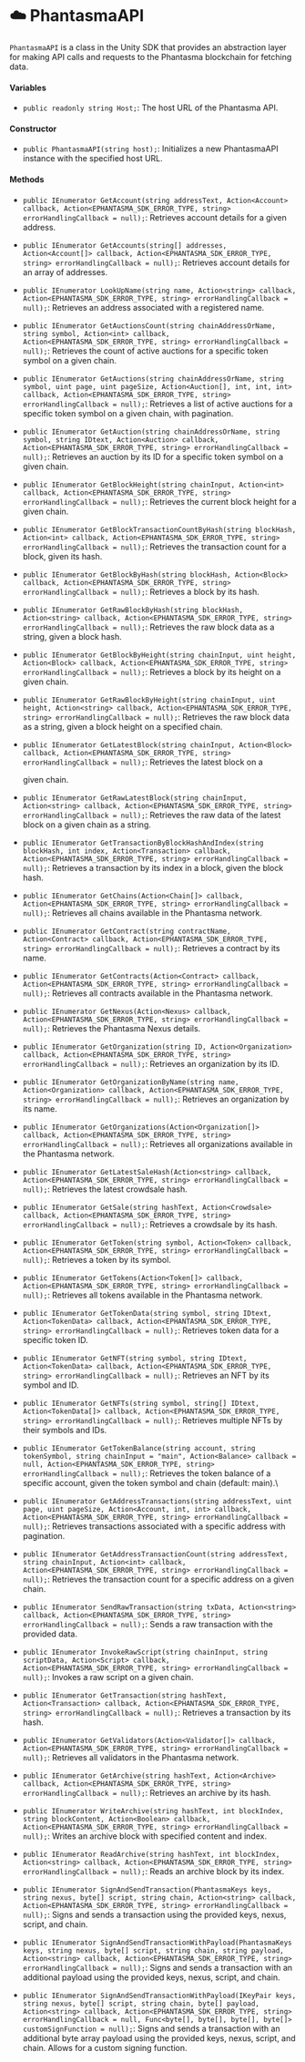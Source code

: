 # ☁️ PhantasmaAPI

`PhantasmaAPI` is a class in the Unity SDK that provides an abstraction layer for making API calls and requests to the Phantasma blockchain for fetching data.

#### Variables

* `public readonly string Host;`: The host URL of the Phantasma API.

#### Constructor

* `public PhantasmaAPI(string host);`: Initializes a new PhantasmaAPI instance with the specified host URL.

#### Methods

* `public IEnumerator GetAccount(string addressText, Action<Account> callback, Action<EPHANTASMA_SDK_ERROR_TYPE, string> errorHandlingCallback = null);`: Retrieves account details for a given address.
* `public IEnumerator GetAccounts(string[] addresses, Action<Account[]> callback, Action<EPHANTASMA_SDK_ERROR_TYPE, string> errorHandlingCallback = null);`: Retrieves account details for an array of addresses.
* `public IEnumerator LookUpName(string name, Action<string> callback, Action<EPHANTASMA_SDK_ERROR_TYPE, string> errorHandlingCallback = null);`: Retrieves an address associated with a registered name.
* `public IEnumerator GetAuctionsCount(string chainAddressOrName, string symbol, Action<int> callback, Action<EPHANTASMA_SDK_ERROR_TYPE, string> errorHandlingCallback = null);`: Retrieves the count of active auctions for a specific token symbol on a given chain.
* `public IEnumerator GetAuctions(string chainAddressOrName, string symbol, uint page, uint pageSize, Action<Auction[], int, int, int> callback, Action<EPHANTASMA_SDK_ERROR_TYPE, string> errorHandlingCallback = null);`: Retrieves a list of active auctions for a specific token symbol on a given chain, with pagination.
* `public IEnumerator GetAuction(string chainAddressOrName, string symbol, string IDtext, Action<Auction> callback, Action<EPHANTASMA_SDK_ERROR_TYPE, string> errorHandlingCallback = null);`: Retrieves an auction by its ID for a specific token symbol on a given chain.
* `public IEnumerator GetBlockHeight(string chainInput, Action<int> callback, Action<EPHANTASMA_SDK_ERROR_TYPE, string> errorHandlingCallback = null);`: Retrieves the current block height for a given chain.
* `public IEnumerator GetBlockTransactionCountByHash(string blockHash, Action<int> callback, Action<EPHANTASMA_SDK_ERROR_TYPE, string> errorHandlingCallback = null);`: Retrieves the transaction count for a block, given its hash.
* `public IEnumerator GetBlockByHash(string blockHash, Action<Block> callback, Action<EPHANTASMA_SDK_ERROR_TYPE, string> errorHandlingCallback = null);`: Retrieves a block by its hash.
* `public IEnumerator GetRawBlockByHash(string blockHash, Action<string> callback, Action<EPHANTASMA_SDK_ERROR_TYPE, string> errorHandlingCallback = null);`: Retrieves the raw block data as a string, given a block hash.
* `public IEnumerator GetBlockByHeight(string chainInput, uint height, Action<Block> callback, Action<EPHANTASMA_SDK_ERROR_TYPE, string> errorHandlingCallback = null);`: Retrieves a block by its height on a given chain.
* `public IEnumerator GetRawBlockByHeight(string chainInput, uint height, Action<string> callback, Action<EPHANTASMA_SDK_ERROR_TYPE, string> errorHandlingCallback = null);`: Retrieves the raw block data as a string, given a block height on a specified chain.
*   `public IEnumerator GetLatestBlock(string chainInput, Action<Block> callback, Action<EPHANTASMA_SDK_ERROR_TYPE, string> errorHandlingCallback = null);`: Retrieves the latest block on a&#x20;

    given chain.
* `public IEnumerator GetRawLatestBlock(string chainInput, Action<string> callback, Action<EPHANTASMA_SDK_ERROR_TYPE, string> errorHandlingCallback = null);`: Retrieves the raw data of the latest block on a given chain as a string.
* `public IEnumerator GetTransactionByBlockHashAndIndex(string blockHash, int index, Action<Transaction> callback, Action<EPHANTASMA_SDK_ERROR_TYPE, string> errorHandlingCallback = null);`: Retrieves a transaction by its index in a block, given the block hash.
* `public IEnumerator GetChains(Action<Chain[]> callback, Action<EPHANTASMA_SDK_ERROR_TYPE, string> errorHandlingCallback = null);`: Retrieves all chains available in the Phantasma network.
* `public IEnumerator GetContract(string contractName, Action<Contract> callback, Action<EPHANTASMA_SDK_ERROR_TYPE, string> errorHandlingCallback = null);`: Retrieves a contract by its name.
* `public IEnumerator GetContracts(Action<Contract> callback, Action<EPHANTASMA_SDK_ERROR_TYPE, string> errorHandlingCallback = null);`: Retrieves all contracts available in the Phantasma network.
* `public IEnumerator GetNexus(Action<Nexus> callback, Action<EPHANTASMA_SDK_ERROR_TYPE, string> errorHandlingCallback = null);`: Retrieves the Phantasma Nexus details.
* `public IEnumerator GetOrganization(string ID, Action<Organization> callback, Action<EPHANTASMA_SDK_ERROR_TYPE, string> errorHandlingCallback = null);`: Retrieves an organization by its ID.
* `public IEnumerator GetOrganizationByName(string name, Action<Organization> callback, Action<EPHANTASMA_SDK_ERROR_TYPE, string> errorHandlingCallback = null);`: Retrieves an organization by its name.
* `public IEnumerator GetOrganizations(Action<Organization[]> callback, Action<EPHANTASMA_SDK_ERROR_TYPE, string> errorHandlingCallback = null);`: Retrieves all organizations available in the Phantasma network.
* `public IEnumerator GetLatestSaleHash(Action<string> callback, Action<EPHANTASMA_SDK_ERROR_TYPE, string> errorHandlingCallback = null);`: Retrieves the latest crowdsale hash.
* `public IEnumerator GetSale(string hashText, Action<Crowdsale> callback, Action<EPHANTASMA_SDK_ERROR_TYPE, string> errorHandlingCallback = null);`: Retrieves a crowdsale by its hash.
* `public IEnumerator GetToken(string symbol, Action<Token> callback, Action<EPHANTASMA_SDK_ERROR_TYPE, string> errorHandlingCallback = null);`: Retrieves a token by its symbol.
* `public IEnumerator GetTokens(Action<Token[]> callback, Action<EPHANTASMA_SDK_ERROR_TYPE, string> errorHandlingCallback = null);`: Retrieves all tokens available in the Phantasma network.
* `public IEnumerator GetTokenData(string symbol, string IDtext, Action<TokenData> callback, Action<EPHANTASMA_SDK_ERROR_TYPE, string> errorHandlingCallback = null);`: Retrieves token data for a specific token ID.
* `public IEnumerator GetNFT(string symbol, string IDtext, Action<TokenData> callback, Action<EPHANTASMA_SDK_ERROR_TYPE, string> errorHandlingCallback = null);`: Retrieves an NFT by its symbol and ID.
* `public IEnumerator GetNFTs(string symbol, string[] IDtext, Action<TokenData[]> callback, Action<EPHANTASMA_SDK_ERROR_TYPE, string> errorHandlingCallback = null);`: Retrieves multiple NFTs by their symbols and IDs.
* `public IEnumerator GetTokenBalance(string account, string tokenSymbol, string chainInput = "main", Action<Balance> callback = null, Action<EPHANTASMA_SDK_ERROR_TYPE, string> errorHandlingCallback = null);`: Retrieves the token balance of a specific account, given the token symbol and chain (default: main).\

* `public IEnumerator GetAddressTransactions(string addressText, uint page, uint pageSize, Action<Account, int, int> callback, Action<EPHANTASMA_SDK_ERROR_TYPE, string> errorHandlingCallback = null);`: Retrieves transactions associated with a specific address with pagination.
* `public IEnumerator GetAddressTransactionCount(string addressText, string chainInput, Action<int> callback, Action<EPHANTASMA_SDK_ERROR_TYPE, string> errorHandlingCallback = null);`: Retrieves the transaction count for a specific address on a given chain.
* `public IEnumerator SendRawTransaction(string txData, Action<string> callback, Action<EPHANTASMA_SDK_ERROR_TYPE, string> errorHandlingCallback = null);`: Sends a raw transaction with the provided data.
* `public IEnumerator InvokeRawScript(string chainInput, string scriptData, Action<Script> callback, Action<EPHANTASMA_SDK_ERROR_TYPE, string> errorHandlingCallback = null);`: Invokes a raw script on a given chain.
* `public IEnumerator GetTransaction(string hashText, Action<Transaction> callback, Action<EPHANTASMA_SDK_ERROR_TYPE, string> errorHandlingCallback = null);`: Retrieves a transaction by its hash.
* `public IEnumerator GetValidators(Action<Validator[]> callback, Action<EPHANTASMA_SDK_ERROR_TYPE, string> errorHandlingCallback = null);`: Retrieves all validators in the Phantasma network.
* `public IEnumerator GetArchive(string hashText, Action<Archive> callback, Action<EPHANTASMA_SDK_ERROR_TYPE, string> errorHandlingCallback = null);`: Retrieves an archive by its hash.
* `public IEnumerator WriteArchive(string hashText, int blockIndex, string blockContent, Action<Boolean> callback, Action<EPHANTASMA_SDK_ERROR_TYPE, string> errorHandlingCallback = null);`: Writes an archive block with specified content and index.
* `public IEnumerator ReadArchive(string hashText, int blockIndex, Action<string> callback, Action<EPHANTASMA_SDK_ERROR_TYPE, string> errorHandlingCallback = null);`: Reads an archive block by its index.
* `public IEnumerator SignAndSendTransaction(PhantasmaKeys keys, string nexus, byte[] script, string chain, Action<string> callback, Action<EPHANTASMA_SDK_ERROR_TYPE, string> errorHandlingCallback = null);`: Signs and sends a transaction using the provided keys, nexus, script, and chain.
* `public IEnumerator SignAndSendTransactionWithPayload(PhantasmaKeys keys, string nexus, byte[] script, string chain, string payload, Action<string> callback, Action<EPHANTASMA_SDK_ERROR_TYPE, string> errorHandlingCallback = null);`: Signs and sends a transaction with an additional payload using the provided keys, nexus, script, and chain.
* `public IEnumerator SignAndSendTransactionWithPayload(IKeyPair keys, string nexus, byte[] script, string chain, byte[] payload, Action<string> callback, Action<EPHANTASMA_SDK_ERROR_TYPE, string> errorHandlingCallback = null, Func<byte[], byte[], byte[], byte[]> customSignFunction = null);`: Signs and sends a transaction with an additional byte array payload using the provided keys, nexus, script, and chain. Allows for a custom signing function.

